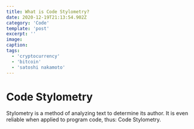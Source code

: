 ```yaml
---
title: What is Code Stylometry?
date: 2020-12-19T21:13:54.902Z
category: 'Code'
template: 'post'
excerpt: ''
image:
caption:
tags:
  - 'cryptocurrency'
  - 'bitcoin'
  - 'satoshi nakamoto'
---
```


# Code Stylometry

Stylometry is a method of analyzing text to determine its author. It is even reliable when applied to program code, thus: Code Stylometry.